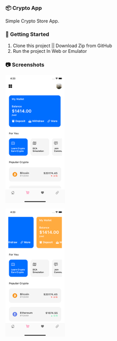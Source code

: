 ### 📦 **Crypto App**

Simple Crypto Store App.

### 🚀 **Getting Started**
1. Clone this project || Download Zip from GitHub
2. Run the project In Web or Emulator

### 📷 **Screenshots**

<img
    src="/assets/image1.png"
    alt="Main Screen"
    title="Main Screen"
    style="display: inline-block; margin: 0 auto; width: 200; height: 400px">

<img
    src="/assets/image2.png"
    alt="Main Screen"
    title="Main Screen"
    style="display: inline-block; margin: 0 auto; width: 200; height: 400px">

